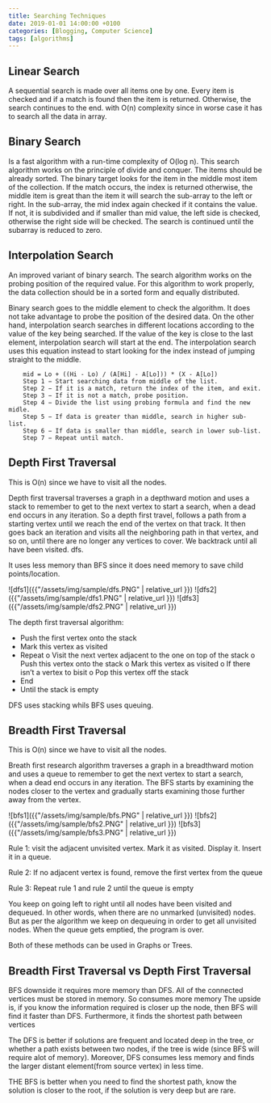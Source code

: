 ```yaml
---
title: Searching Techniques
date: 2019-01-01 14:00:00 +0100
categories: [Blogging, Computer Science]
tags: [algorithms]
---
```


## Linear Search

A sequential search is made over all items one by one. Every item is checked and if a match is found then the item is returned.  Otherwise, the search continues to the end. with O(n) complexity since in worse case it has to search all the data in array.

## Binary Search

Is a fast algorithm with a run-time complexity of O(log n). This search algorithm works on the principle of divide and conquer. The items should be already sorted. The binary target looks for the item in the middle most item of the collection. If the match occurs, the index is returned otherwise, the middle item is great than the item it will search the sub-array to the left or right. In the sub-array, the mid index again checked if it contains the value. If not, it is subdivided and if smaller than mid value, the left side is checked, otherwise the right side will be checked. The search is continued until the subarray is reduced to zero.

## Interpolation Search

An improved variant of binary search. The search algorithm works on the probing position of the required value. For this algorithm to work properly, the data collection should be in a sorted form and equally distributed.  

Binary search goes to the middle element to check the algorithm. It does not take advantage to probe the position of the desired data. On the other hand, interpolation search searches in different locations according to the value of the key being searched. If the value of the key is close to the last element, interpolation search will start at the end. The interpolation search uses this equation instead to start looking for the index instead of jumping straight to the middle.

```
	mid = Lo + ((Hi - Lo) / (A[Hi] - A[Lo])) * (X - A[Lo])
	Step 1 − Start searching data from middle of the list.
	Step 2 − If it is a match, return the index of the item, and exit.
	Step 3 − If it is not a match, probe position.
	Step 4 − Divide the list using probing formula and find the new midle.
	Step 5 − If data is greater than middle, search in higher sub-list.
	Step 6 − If data is smaller than middle, search in lower sub-list.
	Step 7 − Repeat until match.

```

## Depth First Traversal

This is O(n) since we have to visit all the nodes.

Depth first traversal traverses a graph in a depthward motion and uses a stack to remember to get to the next vertex to start a search, when a dead end occurs in any iteration. So a depth first travel, follows a path from a starting vertex until we reach the end of the vertex on that track. It then goes back an iteration and visits all the neighboring path in that vertex, and so on, until there are no longer any vertices to cover. We backtrack until all have been visited.
dfs.

It uses less memory than BFS since it does need memory to save child points/location.

![dfs1]({{"/assets/img/sample/dfs.PNG" | relative_url }})
![dfs2]({{"/assets/img/sample/dfs1.PNG" | relative_url }})
![dfs3]({{"/assets/img/sample/dfs2.PNG" | relative_url }})

The depth first traversal algorithm:

-	Push the first vertex onto the stack
-	Mark this vertex as visited
-	Repeat
o	Visit the next vertex adjacent to the one on top of the stack
o	Push this vertex onto the stack
o	Mark this vertex as visited
o	If there isn’t a vertex to bisit
o	Pop this vertex off the stack
-	End
-	Until the stack is empty

DFS uses stacking  whils BFS uses queuing.

## Breadth First Traversal

This is O(n) since we have to visit all the nodes.

Breath first research algorithm traverses a graph in a breadthward motion and uses a queue to remember to get the next vertex to start a search, when a dead end occurs in any iteration. The BFS starts by examining the nodes closer to the vertex and gradually starts examining those further away from the vertex.

![bfs1]({{"/assets/img/sample/bfs.PNG" | relative_url }})
![bfs2]({{"/assets/img/sample/bfs2.PNG" | relative_url }})
![bfs3]({{"/assets/img/sample/bfs3.PNG" | relative_url }})

Rule 1: visit the adjacent unvisited vertex. Mark it as visited. Display it. Insert it in a queue.

Rule 2: If no adjacent vertex is found, remove the first vertex from the queue

Rule 3: Repeat rule 1 and rule 2 until the queue is empty

You keep on going left to right until all nodes have been visited and dequeued. In other words, when there are no unmarked (unvisited) nodes. But as per the algorithm we keep on dequeuing in order to get all unvisited nodes. When the queue gets emptied, the program is over.

Both of these methods can be used in Graphs or Trees.

## Breadth First Traversal vs Depth First Traversal

BFS downside it requires more memory than DFS. All of the connected vertices must be stored in memory. So consumes more memory
The upside is, if you know the information required is closer up the node, then BFS will find it faster than DFS. Furthermore, it finds the shortest path between vertices

The DFS is better if solutions are frequent and located deep in the tree, or whether a path exists between two nodes, if the tree is wide (since BFS will require alot of memory). Moreover, DFS consumes less memory and finds the larger distant element(from source vertex) in less time.

THE BFS is better when you need to find the shortest path,  know the solution is closer to the root, if the solution is very deep but are rare.
